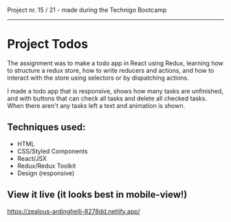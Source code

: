 Project nr. 15 / 21 - made during the Technigo Bootcamp
___

# Project Todos
The assignment was to make a todo app in React using Redux, learning how to structure a redux store, how to write reducers and actions, and how to interact with the store using selectors or by dispatching actions. 

I made a todo app that is responsive, shows how many tasks are unfinished, and with buttons that can check all tasks and delete all checked tasks. When there aren't any tasks left a text and animation is shown.

## Techniques used:
* HTML
* CSS/Styled Components
* React/JSX
* Redux/Redux Toolkit
* Design (responsive)

## View it live (it looks best in mobile-view!)
https://zealous-ardinghelli-8278dd.netlify.app/
